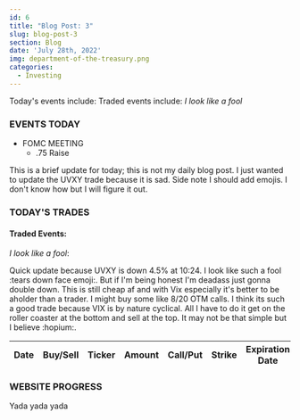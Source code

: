 ```yaml
---
id: 6
title: "Blog Post: 3"
slug: blog-post-3
section: Blog
date: 'July 28th, 2022'
img: department-of-the-treasury.png
categories:
  - Investing
---
```

<!-- bro I really need more pictures STILL STILL-->
Today's events include:
Traded events include: *I look like a fool*

<!--more-->

### EVENTS TODAY
 - FOMC MEETING
   - .75 Raise

This is a brief update for today; this is not my daily blog post. I just wanted to update the UVXY trade because it is sad. Side note I should add emojis. I don't know how but I will figure it out. 

### TODAY'S TRADES

#### Traded Events:
*I look like a fool*:

Quick update because UVXY is down 4.5% at 10:24. I look like such a fool :tears down face emoji:. But if I'm being honest I'm deadass just gonna double down. This is still cheap af and with Vix especially it's better to be  aholder than a trader. I might buy some like 8/20 OTM calls. I think its such a good trade because VIX is by nature cyclical. All I have to do it get on the roller coaster at the bottom and sell at the top. It may not be that simple but I believe :hopium:. 

| Date     | Buy/Sell | Ticker | Amount | Call/Put | Strike | Expiration Date | Average Price | Total |
| -------- | -------- | ------ | ------ | -------- | ------ | --------------- | ------------- | ----- |

### WEBSITE PROGRESS

Yada yada yada

